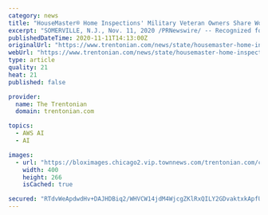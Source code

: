 ```yaml
---
category: news
title: "HouseMaster® Home Inspections' Military Veteran Owners Share Words of Wisdom"
excerpt: "SOMERVILLE, N.J., Nov. 11, 2020 /PRNewswire/ -- Recognized for its commitment to those who have served, HouseMaster — a Neighborly company and the original home inspection franchise — salutes ..."
publishedDateTime: 2020-11-11T14:13:00Z
originalUrl: "https://www.trentonian.com/news/state/housemaster-home-inspections-military-veteran-owners-share-words-of-wisdom/article_1ef2f1ff-5bcb-5f6e-8069-af463278a868.html"
webUrl: "https://www.trentonian.com/news/state/housemaster-home-inspections-military-veteran-owners-share-words-of-wisdom/article_1ef2f1ff-5bcb-5f6e-8069-af463278a868.html"
type: article
quality: 21
heat: 21
published: false

provider:
  name: The Trentonian
  domain: trentonian.com

topics:
  - AWS AI
  - AI

images:
  - url: "https://bloximages.chicago2.vip.townnews.com/trentonian.com/content/tncms/assets/v3/editorial/3/7c/37c3ff97-afd5-5abe-ae54-0b6518f5d6c9/5fabeefef2423.image.jpg?resize=400%2C266"
    width: 400
    height: 266
    isCached: true

secured: "RTdvWeApdwdHv+DAJHDBiq2/WHVCW14jdM4WjcgZKlRxQILY2GDvaktxkApfUSTzBDBPuTbUQL8M50D9fYEJhtxT6d+uZnAOEcO1goh1i0e3r0ATHrcH+ng2VIs8ftQLLjAfmeTnspHvlNzn4ErsSavi1mYDLnPdMiQYgs6aShnwNVV6lZwaH6IUfvVi5Ahg0MbuLYQLxru6Q4X9A39r2jXEXjizO6zmYDlpICleXfD2yjzp4kL/2J4LegMq420rkjjaeMWvJcUMmVatHD8YxU8uAPnB5lmsFDbz4af4DFWns/NTULOESLESzZODOwW7JU7bfN37WALnItNZGzh04dT5fn7YTN+9Brk99Y4cKSc=;Jljd29D/PRVI+PRP7NsJog=="
---
```


